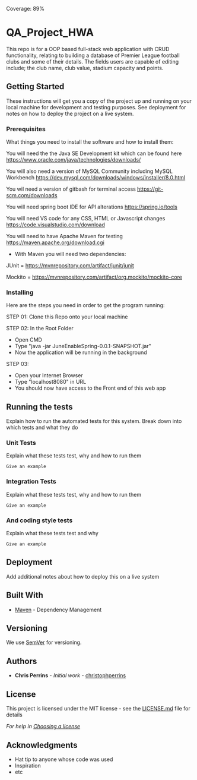 Coverage: 89%

# QA_Project_HWA
This repo is for a OOP based full-stack web application with CRUD functionality, relating to building a database of Premier League football clubs and some of their details.
The fields users are capable of editing include; the club name, club value, stadium capacity and points. 

## Getting Started

These instructions will get you a copy of the project up and running on your local machine for development and testing purposes. See deployment for notes on how to deploy the project on a live system.

### Prerequisites

What things you need to install the software and how to install them:

You will need the the Java SE Development kit which can be found here
https://www.oracle.com/java/technologies/downloads/

You will also need a version of MySQL Community including MySQL Workbench
https://dev.mysql.com/downloads/windows/installer/8.0.html

You wil need a version of gitbash for terminal access
https://git-scm.com/downloads

You will need spring boot IDE for API alterations
https://spring.io/tools

You will need VS code for any CSS, HTML or Javascript changes
https://code.visualstudio.com/download

You will need to have Apache Maven for testing
https://maven.apache.org/download.cgi

- With Maven you will need two dependencies:

JUnit = https://mvnrepository.com/artifact/junit/junit

Mockito = https://mvnrepository.com/artifact/org.mockito/mockito-core


### Installing

Here are the steps you need in order to get the program running:

STEP 01:
Clone this Repo onto your local machine

STEP 02:
In the Root Folder
 - Open CMD 
 - Type "java -jar JuneEnableSpring-0.0.1-SNAPSHOT.jar"
 - Now the application will be running in the background

STEP 03:
 - Open your Internet Browser
 - Type "localhost8080" in URL
 - You should now have access to the Front end of this web app

## Running the tests

Explain how to run the automated tests for this system. Break down into which tests and what they do

### Unit Tests 

Explain what these tests test, why and how to run them

```
Give an example
```

### Integration Tests 
Explain what these tests test, why and how to run them

```
Give an example
```

### And coding style tests

Explain what these tests test and why

```
Give an example
```

## Deployment

Add additional notes about how to deploy this on a live system

## Built With

* [Maven](https://maven.apache.org/) - Dependency Management

## Versioning

We use [SemVer](http://semver.org/) for versioning.

## Authors

* **Chris Perrins** - *Initial work* - [christophperrins](https://github.com/christophperrins)

## License

This project is licensed under the MIT license - see the [LICENSE.md](LICENSE.md) file for details 

*For help in [Choosing a license](https://choosealicense.com/)*

## Acknowledgments

* Hat tip to anyone whose code was used
* Inspiration
* etc
